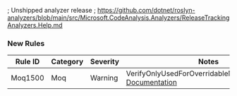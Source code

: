 ﻿; Unshipped analyzer release
; https://github.com/dotnet/roslyn-analyzers/blob/main/src/Microsoft.CodeAnalysis.Analyzers/ReleaseTrackingAnalyzers.Help.md

### New Rules

Rule ID | Category | Severity | Notes
--------|----------|----------|-------
Moq1500 | Moq | Warning | VerifyOnlyUsedForOverridableMembersAnalyzer, [Documentation](https://github.com/rjmurillo/moq.analyzers/blob/main/docs/rules/Moq1500.md)
